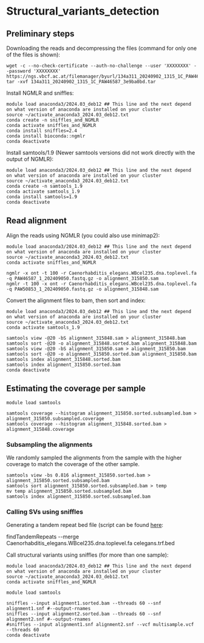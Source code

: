 # Structural_variants_detection
## Preliminary steps
Downloading the reads and decompressing the files (command for only one of the files is shown):
```
wget -c --no-check-certificate --auth-no-challenge --user 'XXXXXXXX' --password 'XXXXXXXX' https://ngs.vbcf.ac.at/filemanager/byurl/134a311_20240902_1315_1C_PAW46587_3e9ba0bd.tar
tar -xvf 134a311_20240902_1315_1C_PAW46587_3e9ba0bd.tar

```
Install NGMLR and sniffles:
```
module load anaconda3/2024.03_deb12 ## This line and the next depend on what version of anaconda are installed on your cluster
source ~/activate_anaconda3_2024.03_deb12.txt
conda create -n sniffles_and_NGMLR
conda activate sniffles_and_NGMLR
conda install sniffles=2.4
conda install bioconda::ngmlr
conda deactivate
```
Install samtools/1.9 (Newer samtools versions did not work directly with the output of NGMLR):
```
module load anaconda3/2024.03_deb12 ## This line and the next depend on what version of anaconda are installed on your cluster
source ~/activate_anaconda3_2024.03_deb12.txt
conda create -n samtools_1.9
conda activate samtools_1.9
conda install samtools=1.9
conda deactivate
```
## Read alignment

Align the reads using NGMLR (you could also use minimap2):
```
module load anaconda3/2024.03_deb12 ## This line and the next depend on what version of anaconda are installed on your cluster
source ~/activate_anaconda3_2024.03_deb12.txt
conda activate sniffles_and_NGMLR

ngmlr -x ont -t 100 -r Caenorhabditis_elegans.WBcel235.dna.toplevel.fa -q PAW46587_1_202409050.fastq.gz -o alignment_315850.sam
ngmlr -t 100 -x ont -r Caenorhabditis_elegans.WBcel235.dna.toplevel.fa -q PAW50853_1_202409050.fastq.gz -o alignment_315848.sam
```
Convert the alignment files to bam, then sort and index:
```
module load anaconda3/2024.03_deb12 ## This line and the next depend on what version of anaconda are installed on your cluster
source ~/activate_anaconda3_2024.03_deb12.txt
conda activate samtools_1.9

samtools view -@20 -bS alignment_315848.sam > alignment_315848.bam
samtools sort -@20 -o alignment_315848.sorted.bam alignment_315848.bam
samtools view -@20 -bS alignment_315850.sam > alignment_315850.bam
samtools sort -@20 -o alignment_315850.sorted.bam alignment_315850.bam
samtools index alignment_315848.sorted.bam
samtools index alignment_315850.sorted.bam
conda deactivate
```
## Estimating the coverage per sample
```
module load samtools

samtools coverage --histogram alignment_315850.sorted.subsampled.bam > alignment_315850.subsampled.coverage
samtools coverage --histogram alignment_315848.sorted.bam > alignment_315848.coverage

```
### Subsampling the alignments
We randomly sampled the alignments from the sample with the higher coverage to match the coverage of the other sample.
```
samtools view -bs 0.816 alignment_315850.sorted.bam > alignment_315850.sorted.subsampled.bam
samtools sort alignment_315850.sorted.subsampled.bam > temp
mv temp alignment_315850.sorted.subsampled.bam
samtools index alignment_315850.sorted.subsampled.bam
```

### Calling SVs using sniffles
Generating a tandem repeat bed file (script can be found [here](https://github.com/PacificBiosciences/pbsv/tree/master/annotations):

findTandemRepeats --merge Caenorhabditis_elegans.WBcel235.dna.toplevel.fa celegans.trf.bed

Call structural variants using sniffles (for more than one sample):
```
module load anaconda3/2024.03_deb12 ## This line and the next depend on what version of anaconda are installed on your cluster
source ~/activate_anaconda3_2024.03_deb12.txt
conda activate sniffles_and_NGMLR

module load samtools

sniffles --input alignment1.sorted.bam --threads 60 --snf alignment1.snf #--output-rnames 
sniffles --input alignment2.sorted.bam --threads 60 --snf alignment2.snf #--output-rnames 
#sniffles --input alignment1.snf alignment2.snf --vcf multisample.vcf --threads 60 
conda deactivate

```
